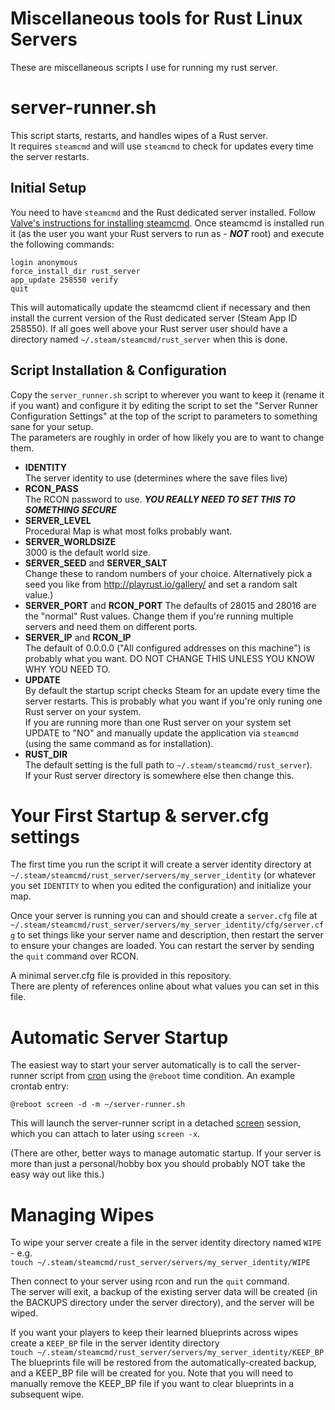# Miscellaneous tools for Rust Linux Servers
These are miscellaneous scripts I use for running my rust server.

# server-runner.sh
This script starts, restarts, and handles wipes of a Rust server.  
It requires `steamcmd` and will use `steamcmd` to check for updates
every time the server restarts.

## Initial Setup
You need to have `steamcmd` and the Rust dedicated server installed.
Follow [Valve's instructions for installing steamcmd](https://developer.valvesoftware.com/wiki/SteamCMD#Linux).
Once steamcmd is installed run it (as the user you want your Rust
servers to run as - ***NOT*** root) and execute the following commands:
```
login anonymous
force_install_dir rust_server
app_update 258550 verify
quit
```

This will automatically update the steamcmd client if necessary and then
install the current version of the Rust dedicated server (Steam App ID
258550).  If all goes well above your Rust server user should have a directory
named `~/.steam/steamcmd/rust_server` when this is done.

## Script Installation & Configuration
Copy the `server_runner.sh` script to wherever you want to keep it
(rename it if you want) and configure it by editing the script to set
the "Server Runner Configuration Settings" at the top of the script to
parameters to something sane for your setup.  
The parameters are roughly in order of how likely you are to want to
change them.  

* **IDENTITY**  
  The server identity to use (determines where the save files live)
* **RCON_PASS**  
  The RCON password to use.
  ***YOU REALLY NEED TO SET THIS TO SOMETHING SECURE***
* **SERVER_LEVEL**  
  Procedural Map is what most folks probably want.
* **SERVER_WORLDSIZE**  
  3000 is the default world size.
* **SERVER_SEED** and **SERVER_SALT**  
  Change these to random numbers of your choice.
  Alternatively pick a seed you like from http://playrust.io/gallery/
  and set a random salt value.)
* **SERVER_PORT** and **RCON_PORT**
  The defaults of 28015 and 28016 are the "normal" Rust values.
  Change them if you're running multiple servers and need them
  on different ports.
* **SERVER_IP** and **RCON_IP**  
  The default of 0.0.0.0 ("All configured addresses on this machine")
  is probably what you want.
  DO NOT CHANGE THIS UNLESS YOU KNOW WHY YOU NEED TO.
* **UPDATE**  
  By default the startup script checks Steam for an update every time
  the server restarts. This is probably what you want if you're only
  runing one Rust server on your system.  
  If you are running more than one Rust server on your system set
  UPDATE to "NO" and manually update the application via `steamcmd`
  (using the same command as for installation).
* **RUST_DIR**  
  The default setting is the full path to `~/.steam/steamcmd/rust_server`).  
  If your Rust server directory is somewhere else then change this.

# Your First Startup & server.cfg settings
The first time you run the script it will create a server identity directory
at `~/.steam/steamcmd/rust_server/servers/my_server_identity` (or whatever
you set `IDENTITY` to when you edited the configuration) and initialize
your map.

Once your server is running you can and should create a `server.cfg` file
at `~/.steam/steamcmd/rust_server/servers/my_server_identity/cfg/server.cfg`
to set things like your server name and description, then restart the server
to ensure your changes are loaded.  You can restart the server by sending the
`quit` command over RCON.  

A minimal server.cfg file is provided in this repository.  
There are plenty of references online about what values you can set in this file.

# Automatic Server Startup
The easiest way to start your server automatically is to call the
server-runner script from [cron](https://www.linux.com/learn/scheduling-magic-intro-cron-linux)
using the `@reboot` time condition.  An example crontab entry:  
```
@reboot screen -d -m ~/server-runner.sh
```
This will launch the server-runner script in a detached 
[screen](https://www.gnu.org/software/screen/) session, which you can
attach to later using `screen -x`.  

(There are other, better ways to manage automatic startup. If your server
is more than just a personal/hobby box you should probably NOT take the
easy way out like this.)


# Managing Wipes
To wipe your server create a file in the server identity directory named
`WIPE` - e.g.  
`touch ~/.steam/steamcmd/rust_server/servers/my_server_identity/WIPE`  

Then connect to your server using rcon and run the `quit` command.  
The server will exit, a backup of the existing server data will be
created (in the BACKUPS directory under the server directory), and
the server will be wiped.

If you want your players to keep their learned blueprints across
wipes create a `KEEP_BP` file in the server identity directory  
`touch ~/.steam/steamcmd/rust_server/servers/my_server_identity/KEEP_BP`  
The blueprints file will be restored from the automatically-created backup,
and a KEEP_BP file will be created for you. Note that you will need to
manually remove the KEEP_BP file if you want to clear blueprints in a
subsequent wipe.
